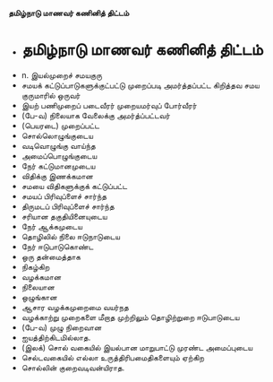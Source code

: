 **தமிழ்நாடு மாணவர் கணினித் திட்டம்**
- # தமிழ்நாடு மாணவர் கணினித் திட்டம்
- n. இயல்முறைச்  சமயகுரு
- சமயக் கட்டுப்பாடுகளுக்குட்பட்டு முறைப்படி அமர்த்தப்பட்ட கிறித்தவ சமய குருமாரில் ஒருவர்
- இயற் பணிமுறைப் படைவீரர் முறையமர்வுப் போர்வீரர்
- (பே-வ) நிலையாக வேலைக்கு அமர்த்ப்பட்டவர்
- (பெயரடை) முறைப்பட்ட
- சொல்லொழுங்குடைய
- வடிவொழுங்கு வாய்ந்த
- அமைப்பொழுங்குடைய
- நேர் கட்டுமானமுடைய
- விதிக்கு இணக்கமான
- சமயை விதிகளுக்குக் கட்டுப்பட்ட
- சமயப் பிரிவுப்ளைச் சார்ந்த
- திருமடப் பிரிவுப்ளைச் சார்ந்த
- சரியான தகுதியினையுடைய
- நேர் ஆக்கமுடைய
- தொழிலில் நிலை ஈடுநாடுடைய
- நேர் ஈடுபாடுகொண்ட
- ஒரு தன்மைத்தாக
- நிகழ்கிற
- வழக்கமான
- நிலையான
- ஒழுங்கான
- ஆசார வழக்கமுறைமை வயர்நத
- வழக்காற்று முறைகளை மீறாத முற்றிலும் தொழிற்றுறை ஈடுபாடுடைய
- (பே-வ) முழு நிறைவான
- ஐயத்திற்கிடமில்லாத.
- (இலக்) சொல் வகையில் இயல்பான மாறுபாட்டு முரண்ட  அமைப்புடைய
- செல்டவகையில் எல்லா உருத்திரிபமைதிகளையும் ஏற்கிற
- சொல்லின் குறைவடிவன்யிராத.

